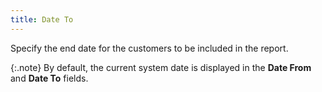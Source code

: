 ```yaml
---
title: Date To
---
```



Specify the end date for the customers to be included in the report.


{:.note}
By default, the current system date is displayed  in the **Date From** and **Date 
 To** fields.
